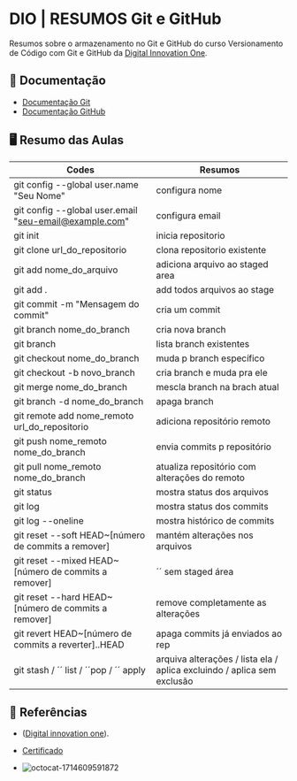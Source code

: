 # DIO | RESUMOS Git e GitHub
Resumos sobre o armazenamento no Git e GitHub do curso Versionamento de Código com Git e GitHub
da [Digital Innovation One](https://www.dio.me/).

## 📂 Documentação
- [Documentação Git](https://git-scm.com/doc)
- [Documentação GitHub](https://docs.github.com)

## 🖥️ Resumo das Aulas
| Codes | Resumos |
|-------|---------|
| git config --global user.name "Seu Nome" | configura nome |
| git config --global user.email "seu-email@example.com" | configura email |
| git init | inicia repositorio |
| git clone url_do_repositorio | clona repositorio existente |
| git add nome_do_arquivo | adiciona arquivo ao staged area |
| git add . | add todos arquivos ao stage |
| git commit -m "Mensagem do commit" | cria um commit |
| git branch nome_do_branch | cria nova branch |
| git branch | lista branch existentes |
| git checkout nome_do_branch | muda p branch específico |
| git checkout -b novo_branch | cria branch e muda pra ele |
| git merge nome_do_branch | mescla branch na brach atual |
| git branch -d nome_do_branch | apaga branch |
| git remote add nome_remoto url_do_repositorio | adiciona repositório remoto |
| git push nome_remoto nome_do_branch | envia commits p repositório |
| git pull nome_remoto nome_do_branch | atualiza repositório com alterações do remoto |
| git status | mostra status dos arquivos |
| git log | mostra status dos commits |
| git log --oneline | mostra histórico de commits |
| git reset --soft HEAD~[número de commits a remover] | mantém alterações nos arquivos |
| git reset --mixed HEAD~[número de commits a remover] | ´´ sem staged área |
| git reset --hard HEAD~[número de commits a remover] | remove completamente as alterações |
| git revert HEAD~[número de commits a reverter]..HEAD | apaga commits já enviados ao rep |
| git stash / ´´ list / ´´pop / ´´ apply | arquiva alterações / lista ela / aplica excluindo / aplica sem exclusão  |


## 📡 Referências
- ([Digital innovation one](https://app.santanderopenacademy.com/)).

- [Certificado](https://hermes.dio.me/certificates/BAM2W5XK.pdf)

- ![octocat-1714609591872](https://github.com/kauecodify/BackEnd-JAVA-DIO/assets/143859403/bc567320-922f-4bab-b3f6-e6c12a86152c)


